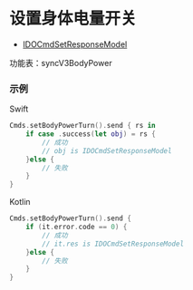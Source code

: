 # 设置身体电量开关
* [IDOCmdSetResponseModel](../model/IDOCmdSetResponseModel.md)

功能表：syncV3BodyPower

### 示例

Swift
```swift
Cmds.setBodyPowerTurn().send { rs in
    if case .success(let obj) = rs {
        // 成功
        // obj is IDOCmdSetResponseModel
    }else {
        // 失败
    }
}
```

Kotlin
```kotlin
Cmds.setBodyPowerTurn().send {
    if (it.error.code == 0) {
        // 成功
        // it.res is IDOCmdSetResponseModel
    }else {
        // 失败
    }
}
```
